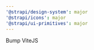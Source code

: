 ```yaml
---
'@strapi/design-system': major
'@strapi/icons': major
'@strapi/ui-primitives': major
---
```


Bump ViteJS
